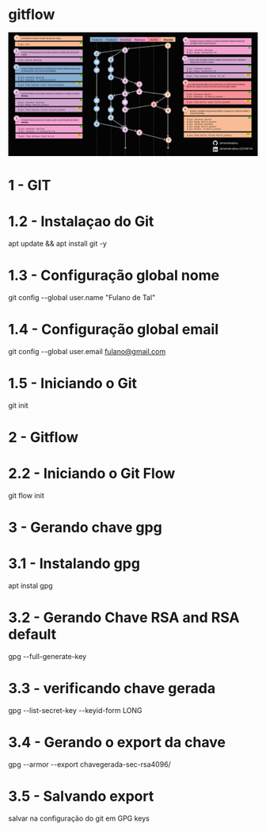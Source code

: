 # gitflow
![Alt text](image.png)

# 1 - GIT
# 1.2 - Instalaçao do Git
apt update && apt install git -y

# 1.3 - Configuração global nome
git config --global user.name "Fulano de Tal"

# 1.4 - Configuração global email
git config --global user.email fulano@gmail.com

# 1.5 - Iniciando o Git
git init

# 2 - Gitflow
# 2.2 - Iniciando o Git Flow
git flow init

# 3 - Gerando chave gpg
# 3.1 - Instalando gpg 
apt instal gpg

# 3.2 - Gerando Chave RSA and RSA default
gpg --full-generate-key

# 3.3 - verificando chave gerada
gpg --list-secret-key --keyid-form LONG

# 3.4 - Gerando o export da chave
gpg --armor --export chavegerada-sec-rsa4096/

# 3.5 - Salvando export
salvar na configuração do git em GPG keys